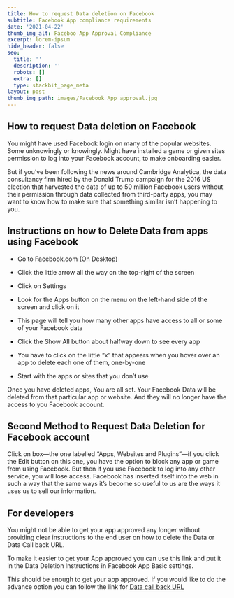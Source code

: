 ```yaml
---
title: How to request Data deletion on Facebook
subtitle: Facebook App compliance requirements
date: '2021-04-22'
thumb_img_alt: Faceboo App Approval Compliance
excerpt: lorem-ipsum
hide_header: false
seo:
  title: ''
  description: ''
  robots: []
  extra: []
  type: stackbit_page_meta
layout: post
thumb_img_path: images/Facebook App approval.jpg
---
```

## How to request Data deletion on Facebook

You might have used Facebook login on many of the popular websites. Some unknowingly or knowingly. Might have installed a game or given sites permission to log into your Facebook account, to make onboarding easier.

But if you’ve been following the news around Cambridge Analytica, the data consultancy firm hired by the Donald Trump campaign for the 2016 US election that harvested the data of up to 50 million Facebook users without their permission through data collected from third-party apps, you may want to know how to make sure that something similar isn’t happening to you.



## Instructions on how to Delete Data from apps using Facebook

*   Go to Facebook.com (On Desktop)

*   Click the little arrow all the way on the top-right of the screen

*   Click on Settings

*   Look for the Apps button on the menu on the left-hand side of the screen and click on it

*   This page will tell you how many other apps have access to all or some of your Facebook data

*   Click the Show All button about halfway down to see every app

*   You have to click on the little “x” that appears when you hover over an app to delete each one of them, one-by-one

*   Start with the apps or sites that you don’t use



Once you have deleted apps, You are all set. Your Facebook Data will be deleted from that particular app or website. And they will no longer have the access to you Facebook account.



## Second Method to Request Data Deletion for Facebook account

Click on box—the one labelled “Apps, Websites and Plugins”—if you click the Edit button on this one, you have the option to block any app or game from using Facebook. But then if you use Facebook to log into any other service, you will lose access. Facebook has inserted itself into the web in such a way that the same ways it’s become so useful to us are the ways it uses us to sell our information.



## For developers

You might not be able to get your app approved any longer without providing clear instructions to the end user on how to delete the Data or Data Call back URL.

To make it easier to get your App approved you can use this link and put it in the Data Deletion Instructions in Facebook App Basic settings.

This should be enough to get your app approved.  If you would like to do the advance option you can follow the link for [Data call back URL](https://developers.facebook.com/docs/development/create-an-app/app-dashboard/data-deletion-callback)



